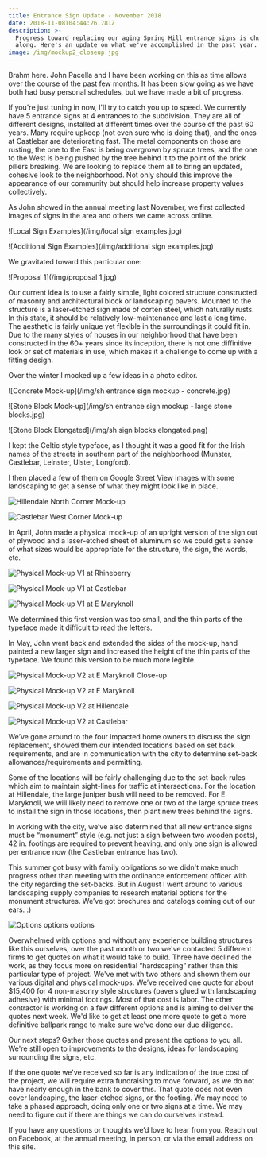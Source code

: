 ```yaml
---
title: Entrance Sign Update - November 2018
date: 2018-11-08T04:44:26.781Z
description: >-
  Progress toward replacing our aging Spring Hill entrance signs is chugging
  along. Here's an update on what we've accomplished in the past year.
image: /img/mockup2_closeup.jpg
---
```

Brahm here. John Pacella and I have been working on this as time allows over the course of the past few months. It has been slow going as we have both had busy personal schedules, but we have made a bit of progress.

If you're just tuning in now, I'll try to catch you up to speed. We currently have 5 entrance signs at 4 entrances to the subdivision. They are all of different designs, installed at different times over the course of the past 60 years. Many require upkeep (not even sure who is doing that), and the ones at Castlebar are deteriorating fast. The metal components on those are rusting, the one to the East is being overgrown by spruce trees, and the one to the West is being pushed by the tree behind it to the point of the brick pillers breaking. We are looking to replace them all to bring an updated, cohesive look to the neighborhood. Not only should this improve the appearance of our community but should help increase property values collectively.

As John showed in the annual meeting last November, we first collected images of signs in the area and others we came across online.

![Local Sign Examples](/img/local sign examples.jpg)

![Additional Sign Examples](/img/additional sign examples.jpg)

We gravitated toward this particular one:

![Proposal 1](/img/proposal 1.jpg)

Our current idea is to use a fairly simple, light colored structure constructed of masonry and architectural block or landscaping pavers. Mounted to the structure is a laser-etched sign made of corten steel, which naturally rusts. In this state, it should be relatively low-maintenance and last a long time. The aesthetic is fairly unique yet flexible in the surroundings it could fit in. Due to the many styles of houses in our neighborhood that have been constructed in the 60+ years since its inception, there is not one diffinitive look or set of materials in use, which makes it a challenge to come up with a fitting design.

Over the winter I mocked up a few ideas in a photo editor.

![Concrete Mock-up](/img/sh entrance sign mockup - concrete.jpg)

![Stone Block Mock-up](/img/sh entrance sign mockup - large stone blocks.jpg)

![Stone Block Elongated](/img/sh sign blocks elongated.png)

I kept the Celtic style typeface, as I thought it was a good fit for the Irish names of the streets in southern part of the neighborhood (Munster, Castlebar, Leinster, Ulster, Longford).

I then placed a few of them on Google Street View images with some landscaping to get a sense of what they might look like in place.

![Hillendale North Corner Mock-up](/img/hillendale-northcorner-mockup.jpg)

![Castlebar West Corner Mock-up](/img/castlebar-westcorner-mockup.jpg)

In April, John made a physical mock-up of an upright version of the sign out of plywood and a laser-etched sheet of aluminum so we could get a sense of what sizes would be appropriate for the structure, the sign, the words, etc.

![Physical Mock-up V1 at Rhineberry](/img/mockup1_rhineberry_sm.jpg)

![Physical Mock-up V1 at Castlebar](/img/mockup1_castlebar_sm.jpg)

![Physical Mock-up V1 at E Maryknoll](/img/mockup1_emaryknoll_sm.jpg)

We determined this first version was too small, and the thin parts of the typeface made it difficult to read the letters.

In May, John went back and extended the sides of the mock-up, hand painted a new larger sign and increased the height of the thin parts of the typeface. We found this version to be much more legible.

![Physical Mock-up V2 at E Maryknoll Close-up](/img/mockup2_emaryknollclose.jpg)

![Physical Mock-up V2 at E Maryknoll](/img/mockup2_emaryknoll.jpg)

![Physical Mock-up V2 at Hillendale](/img/mockup2_hillendale.jpg)

![Physical Mock-up V2 at Castlebar](/img/mockup2_castlebar.jpg)

We’ve gone around to the four impacted home owners to discuss the sign replacement, showed them our intended locations based on set back requirements, and are in communication with the city to determine set-back allowances/requirements and permitting.

Some of the locations will be fairly challenging due to the set-back rules which aim to maintain sight-lines for traffic at intersections. For the location at Hillendale, the large juniper bush will need to be removed. For E Maryknoll, we will likely need to remove one or two of the large spruce trees to install the sign in those locations, then plant new trees behind the signs.

In working with the city, we’ve also determined that all new entrance signs must be “monument” style (e.g. not just a sign between two wooden posts), 42 in. footings are required to prevent heaving, and only one sign is allowed per entrance now (the Castlebar entrance has two).

This summer got busy with family obligations so we didn't make much progress other than meeting with the ordinance enforcement officer with the city regarding the set-backs. But in August I went around to various landscaping supply companies to research material options for the monument structures. We’ve got brochures and catalogs coming out of our ears. :)

![Options options options](/img/hardscapebrochures.jpg)

Overwhelmed with options and without any experience building structures like this ourselves, over the past month or two we've contacted 5 different firms to get quotes on what it would take to build. Three have declined the work, as they focus more on residential “hardscaping” rather than this particular type of project. We've met with two others and shown them our various digital and physical mock-ups. We’ve received one quote for about $15,400 for 4 non-masonry style structures (pavers glued with landscaping adhesive) with minimal footings. Most of that cost is labor. The other contractor is working on a few different options and is aiming to deliver the quotes next week. We'd like to get at least one more quote to get a more definitive ballpark range to make sure we've done our due diligence. 

Our next steps? Gather those quotes and present the options to you all. We're still open to improvements to the designs, ideas for landscaping surrounding the signs, etc.

If the one quote we've received so far is any indication of the true cost of the project, we will require extra fundraising to move forward, as we do not have nearly enough in the bank to cover this. That quote does not even cover landcaping, the laser-etched signs, or the footing. We may need to take a phased approach,  doing only one or two signs at a time. We may need to figure out if there are things we can do ourselves instead.

If you have any questions or thoughts we’d love to hear from you. Reach out on Facebook, at the annual meeting, in person, or via the email address on this site.
